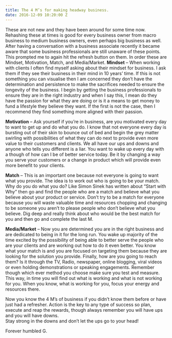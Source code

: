 ```yaml
---
title: The 4 M’s for making headway business.
date: 2016-12-09 10:20:00 Z
---
```


These are not new and they have been around for some time now.  Rehashing these at times is good for every business owner from macro business to medium business owners, even perhaps big business as well.  After having a conversation with a business associate recently it became aware that some business professionals are still unaware of these points.  This prompted me to again hit the refresh button on them.
In order these are Mindset, Motivation, Match, and Media/Market.
**Mindset** – When working with clients I often find myself asking about their mindset for business.  I ask them if they see their business in their mind in 10 years’ time.  If this is not something you can visualise then I am concerned they don’t have the determination and persistence to make the sacrifices needed to ensure the longevity of the business.  I begin by getting the business professionals to ensure they are in the right industry and when I say this, I mean do they have the passion for what they are doing or is it a means to get money to fund a lifestyle they believe they want.  If the first is not the case, then I recommend they find something more aligned with their passion.

**Motivation** – Ask yourself if you’re in business, are you motivated every day to want to get up and do what you do.  I know that not everyone every day is bursting out of their skin to bounce out of bed and begin the grey matter swirling with possibilities of what they can do next to provide even more value to their customers and clients.  We all have our ups and downs and anyone who tells you different is a liar.  You want to wake up every day with a though of how can I be of better service today.  Be it by changing a way you serve your customers or a change in product which will provide even more benefit to your clients.

**Match** – This is an important one because not everyone is going to want what you provide.  The idea is to work out who is going to be your match.  Why do you do what you do?  Like Simon Sinek has written about “Start with Why” then go and find the people who are a match and believe what you believe about your product or service.  Don’t try to be a match for everyone because you will waste valuable time and resources chopping and changing to be someone you aren’t to please people who don’t believe what you believe.  Dig deep and really think about who would be the best match for you and then go and complete the last M.

**Media/Market** – Now you are determined you are in the right business and are dedicated to being in it for the long run.  You wake up majority of the time excited by the possibility of being able to better serve the people who are your clients and are working out how to do it even better.  You know what your match is and you are focused on targeting them because they are looking for the solution you provide.  Finally, how are you going to reach them?  Is it through the TV, Radio, newspaper, online blogging, viral videos or even holding demonstrations or speaking engagements.  Remember though which ever method you choose make sure you test and measure.  This way, in time you will find out what is working and what is not working for you.  When you know, what is working for you, focus your energy and resources there.

Now you know the 4 M’s of business if you didn’t know them before or have just had a refresher.  Action is the key to any type of success so plan, execute and reap the rewards, though always remember you will have ups and you will have downs.  
Stay strong in the downs and don’t let the ups go to your head! 

Forever humbled G.  
